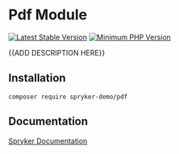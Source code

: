 # Pdf Module
[![Latest Stable Version](https://poser.pugx.org/spryker-demo/pdf/v/stable.svg)](https://packagist.org/packages/spryker-demo/pdf)
[![Minimum PHP Version](https://img.shields.io/badge/php-%3E%3D%207.4-8892BF.svg)](https://php.net/)

{{ADD DESCRIPTION HERE}}

## Installation

```
composer require spryker-demo/pdf
```

## Documentation

[Spryker Documentation](https://academy.spryker.com/developing_with_spryker/module_guide/modules.html)
